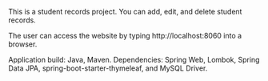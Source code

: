 This is a student records project. You can add, edit, and delete student records.

The user can access the website by typing http://localhost:8060 into a browser.

Application build: Java, Maven. Dependencies: Spring Web, Lombok, Spring Data JPA, spring-boot-starter-thymeleaf, and MySQL Driver.

